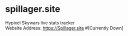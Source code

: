# spillager.site
Hypixel Skywars live stats tracker  
Website Address: https://Spillager.site #[Currently Down]

